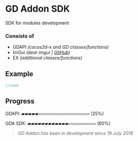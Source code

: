 # GD Addon SDK

SDK for modules development

### Consists of
* GDAPI _(cocos2d-x and GD classes/functions)_
* ImGui _(dear imgui | [GitHub](http://github.com/ocornut/imgui))_
* EX _(additional classes/functions)_


## Example
```cpp
//soon
```

## Progress

GDAPI:
▰▰▰▰▰▱▱▱▱▱▱▱▱▱▱▱▱▱▱▱ (25%)

GDA SDK:
▰▰▰▰▰▰▰▰▰▰▰▰▱▱▱▱▱▱▱▱ (60%)



> *GD Addon has been in development since 19 July 2018*
